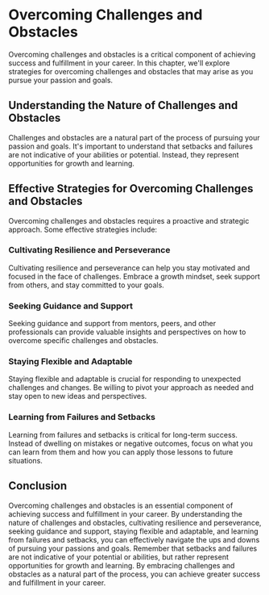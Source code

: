 Overcoming Challenges and Obstacles
===================================================================================

Overcoming challenges and obstacles is a critical component of achieving success and fulfillment in your career. In this chapter, we'll explore strategies for overcoming challenges and obstacles that may arise as you pursue your passion and goals.

Understanding the Nature of Challenges and Obstacles
----------------------------------------------------

Challenges and obstacles are a natural part of the process of pursuing your passion and goals. It's important to understand that setbacks and failures are not indicative of your abilities or potential. Instead, they represent opportunities for growth and learning.

Effective Strategies for Overcoming Challenges and Obstacles
------------------------------------------------------------

Overcoming challenges and obstacles requires a proactive and strategic approach. Some effective strategies include:

### Cultivating Resilience and Perseverance

Cultivating resilience and perseverance can help you stay motivated and focused in the face of challenges. Embrace a growth mindset, seek support from others, and stay committed to your goals.

### Seeking Guidance and Support

Seeking guidance and support from mentors, peers, and other professionals can provide valuable insights and perspectives on how to overcome specific challenges and obstacles.

### Staying Flexible and Adaptable

Staying flexible and adaptable is crucial for responding to unexpected challenges and changes. Be willing to pivot your approach as needed and stay open to new ideas and perspectives.

### Learning from Failures and Setbacks

Learning from failures and setbacks is critical for long-term success. Instead of dwelling on mistakes or negative outcomes, focus on what you can learn from them and how you can apply those lessons to future situations.

Conclusion
----------

Overcoming challenges and obstacles is an essential component of achieving success and fulfillment in your career. By understanding the nature of challenges and obstacles, cultivating resilience and perseverance, seeking guidance and support, staying flexible and adaptable, and learning from failures and setbacks, you can effectively navigate the ups and downs of pursuing your passions and goals. Remember that setbacks and failures are not indicative of your potential or abilities, but rather represent opportunities for growth and learning. By embracing challenges and obstacles as a natural part of the process, you can achieve greater success and fulfillment in your career.
